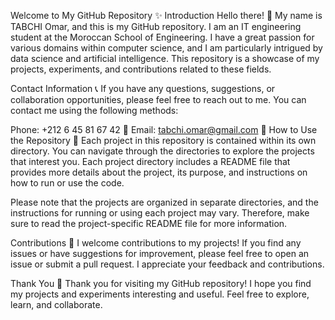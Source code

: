 Welcome to My GitHub Repository ✨
Introduction
Hello there! 👋 My name is TABCHI Omar, and this is my GitHub repository. I am an IT engineering student at the Moroccan School of Engineering. I have a great passion for various domains within computer science, and I am particularly intrigued by data science and artificial intelligence. This repository is a showcase of my projects, experiments, and contributions related to these fields.

Contact Information 📞
If you have any questions, suggestions, or collaboration opportunities, please feel free to reach out to me. You can contact me using the following methods:

Phone: +212 6 45 81 67 42 📱
Email: tabchi.omar@gmail.com 📧
How to Use the Repository 🚀
Each project in this repository is contained within its own directory. You can navigate through the directories to explore the projects that interest you. Each project directory includes a README file that provides more details about the project, its purpose, and instructions on how to run or use the code.

Please note that the projects are organized in separate directories, and the instructions for running or using each project may vary. Therefore, make sure to read the project-specific README file for more information.

Contributions 🤝
I welcome contributions to my projects! If you find any issues or have suggestions for improvement, please feel free to open an issue or submit a pull request. I appreciate your feedback and contributions.

Thank You 🙏
Thank you for visiting my GitHub repository! I hope you find my projects and experiments interesting and useful. Feel free to explore, learn, and collaborate.

